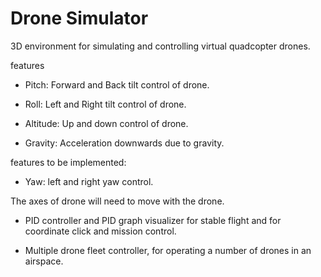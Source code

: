 # Drone Simulator

3D environment for simulating and controlling virtual quadcopter drones.

features

- Pitch: Forward and Back tilt control of drone.

- Roll: Left and Right tilt control of drone.

- Altitude: Up and down control of drone.

- Gravity: Acceleration downwards due to gravity.

features to be implemented:

- Yaw: left and right yaw control. 

The axes of drone will need to move with the drone.

- PID controller and PID graph visualizer for stable flight and for coordinate click and mission control.

- Multiple drone fleet controller, for operating a number of drones in an airspace.




